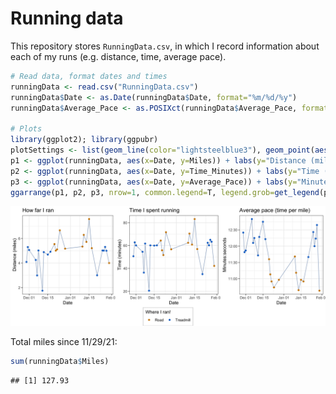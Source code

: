 Running data
================

This repository stores `RunningData.csv`, in which I record information
about each of my runs (e.g. distance, time, average pace).

``` r
# Read data, format dates and times
runningData <- read.csv("RunningData.csv")
runningData$Date <- as.Date(runningData$Date, format="%m/%d/%y")
runningData$Average_Pace <- as.POSIXct(runningData$Average_Pace, format="%M:%S")

# Plots
library(ggplot2); library(ggpubr)
plotSettings <- list(geom_line(color="lightsteelblue3"), geom_point(aes(color=Treadmill_Road)), scale_color_manual(values=c("orange3", "dodgerblue3")), theme_bw())
p1 <- ggplot(runningData, aes(x=Date, y=Miles)) + labs(y="Distance (miles)", title="How far I ran") + plotSettings
p2 <- ggplot(runningData, aes(x=Date, y=Time_Minutes)) + labs(y="Time (minutes)", title="Time I spent running") + plotSettings
p3 <- ggplot(runningData, aes(x=Date, y=Average_Pace)) + labs(y="Minutes:seconds", title="Average pace (time per mile)") + scale_y_datetime(date_labels="%M:%S") + plotSettings + theme(legend.background=element_rect(size=0.1, linetype="solid", color="black")) + labs(color="Where I ran!") + guides(color=guide_legend(nrow=1))
ggarrange(p1, p2, p3, nrow=1, common.legend=T, legend.grob=get_legend(p3), legend="bottom")
```

![](Plots/README-Running-Plots-1.png)<!-- -->

Total miles since 11/29/21:

``` r
sum(runningData$Miles)
```

    ## [1] 127.93
